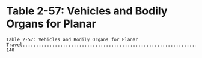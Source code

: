 # Table 2-57: Vehicles and Bodily Organs for Planar

```
Table 2-57: Vehicles and Bodily Organs for Planar
Travel............................................................................. 140

```
